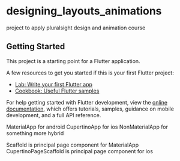 # designing_layouts_animations

project to apply pluralsight design and animation course

## Getting Started

This project is a starting point for a Flutter application.

A few resources to get you started if this is your first Flutter project:

- [Lab: Write your first Flutter app](https://docs.flutter.dev/get-started/codelab)
- [Cookbook: Useful Flutter samples](https://docs.flutter.dev/cookbook)

For help getting started with Flutter development, view the
[online documentation](https://docs.flutter.dev/), which offers tutorials,
samples, guidance on mobile development, and a full API reference.


MaterialApp for android
CupertinoApp for ios
NonMaterialApp for something more hybrid

Scaffold is principal page component for MaterialApp
CupertinoPageScaffold is principal page component for ios 


